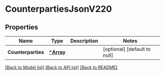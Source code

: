 # CounterpartiesJsonV220

## Properties
Name | Type | Description | Notes
------------ | ------------- | ------------- | -------------
**Counterparties** | [***Array**](array.md) |  | [optional] [default to null]

[[Back to Model list]](../README.md#documentation-for-models) [[Back to API list]](../README.md#documentation-for-api-endpoints) [[Back to README]](../README.md)

